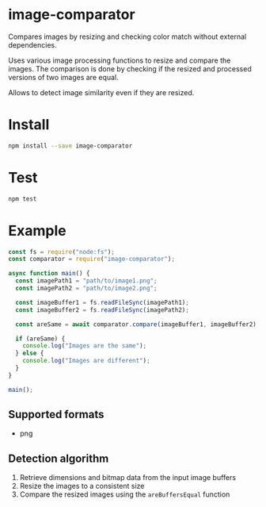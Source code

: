 # image-comparator

Compares images by resizing and checking color match without external dependencies.

Uses various image processing functions to resize and compare the images. The comparison is done by checking if the resized and processed versions of two images are equal.

Allows to detect image similarity even if they are resized.

# Install

```bash
npm install --save image-comparator
```

# Test

```bash
npm test
```

# Example

```js
const fs = require("node:fs");
const comparator = require("image-comparator");

async function main() {
  const imagePath1 = "path/to/image1.png";
  const imagePath2 = "path/to/image2.png";

  const imageBuffer1 = fs.readFileSync(imagePath1);
  const imageBuffer2 = fs.readFileSync(imagePath2);

  const areSame = await comparator.compare(imageBuffer1, imageBuffer2);

  if (areSame) {
    console.log("Images are the same");
  } else {
    console.log("Images are different");
  }
}

main();
```

## Supported formats

- png

## Detection algorithm

1. Retrieve dimensions and bitmap data from the input image buffers
2. Resize the images to a consistent size
3. Compare the resized images using the `areBuffersEqual` function
